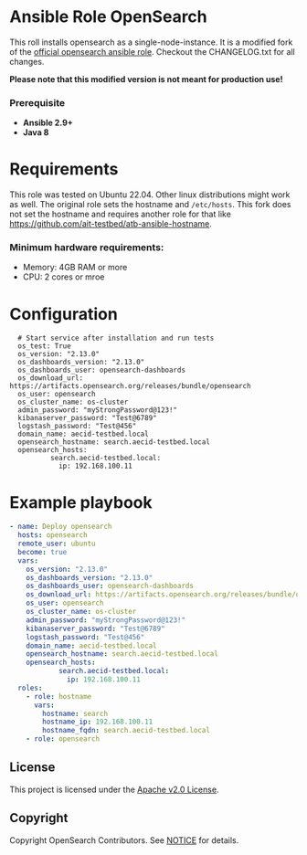 # Ansible Role OpenSearch

This roll installs opensearch as a single-node-instance.
It is a modified fork of the [official opensearch ansible role](https://github.com/opensearch-project/ansible-playbook).
Checkout the CHANGELOG.txt for all changes.

**Please note that this modified version is not meant for production use!**

### Prerequisite

- **Ansible 2.9+**
- **Java 8**

# Requirements

This role was tested on Ubuntu 22.04. Other linux distributions might work as well.
The original role sets the hostname and `/etc/hosts`. This fork does not set the hostname
and requires another role for that like  https://github.com/ait-testbed/atb-ansible-hostname.

### Minimum hardware requirements:

- Memory: 4GB RAM or more
- CPU: 2 cores or mroe

# Configuration

```
  # Start service after installation and run tests
  os_test: True
  os_version: "2.13.0"
  os_dashboards_version: "2.13.0"
  os_dashboards_user: opensearch-dashboards
  os_download_url: https://artifacts.opensearch.org/releases/bundle/opensearch
  os_user: opensearch
  os_cluster_name: os-cluster
  admin_password: "myStrongPassword@123!"
  kibanaserver_password: "Test@6789"
  logstash_password: "Test@456"
  domain_name: aecid-testbed.local
  opensearch_hostname: search.aecid-testbed.local
  opensearch_hosts:
          search.aecid-testbed.local:
            ip: 192.168.100.11
```

# Example playbook

```yaml
- name: Deploy opensearch
  hosts: opensearch
  remote_user: ubuntu
  become: true
  vars:
    os_version: "2.13.0"
    os_dashboards_version: "2.13.0"
    os_dashboards_user: opensearch-dashboards
    os_download_url: https://artifacts.opensearch.org/releases/bundle/opensearch
    os_user: opensearch
    os_cluster_name: os-cluster
    admin_password: "myStrongPassword@123!"
    kibanaserver_password: "Test@6789"
    logstash_password: "Test@456"
    domain_name: aecid-testbed.local
    opensearch_hostname: search.aecid-testbed.local
    opensearch_hosts:
            search.aecid-testbed.local:
              ip: 192.168.100.11
  roles:
    - role: hostname
      vars:
        hostname: search
        hostname_ip: 192.168.100.11
        hostname_fqdn: search.aecid-testbed.local
    - role: opensearch
```

## License

This project is licensed under the [Apache v2.0 License](LICENSE.txt).

## Copyright

Copyright OpenSearch Contributors. See [NOTICE](NOTICE.txt) for details.
